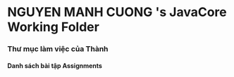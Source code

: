 ﻿# NGUYEN MANH CUONG 's JavaCore Working Folder
### Thư mục làm việc của Thành
#### Danh sách bài tập Assignments
